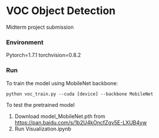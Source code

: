 # VOC Object Detection
Midterm project submission
### Environment
Pytorch=1.7.1 torchvision=0.8.2
### Run
To train the model using MobileNet backbone:
```Shell
python voc_train.py --cuda [device] --backbone MobileNet
```
To test the pretrained model
1. Download model_MobileNet.pth from https://pan.baidu.com/s/1b2U4kOncfZgv5E-LXUB4yw
2. Run Visualization.ipynb


